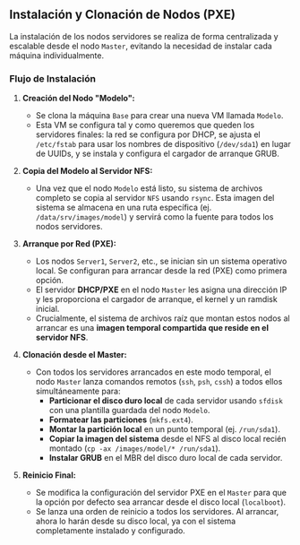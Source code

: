 ## Instalación y Clonación de Nodos (PXE)

La instalación de los nodos servidores se realiza de forma centralizada y escalable desde el nodo `Master`, evitando la necesidad de instalar cada máquina individualmente.

### Flujo de Instalación

1.  **Creación del Nodo "Modelo":**
    * Se clona la máquina `Base` para crear una nueva VM llamada `Modelo`.
    * Esta VM se configura tal y como queremos que queden los servidores finales: la red se configura por DHCP, se ajusta el `/etc/fstab` para usar los nombres de dispositivo (`/dev/sda1`) en lugar de UUIDs, y se instala y configura el cargador de arranque GRUB.

2.  **Copia del Modelo al Servidor NFS:**
    * Una vez que el nodo `Modelo` está listo, su sistema de archivos completo se copia al servidor `NFS` usando `rsync`. Esta imagen del sistema se almacena en una ruta específica (ej. `/data/srv/images/model`) y servirá como la fuente para todos los nodos servidores.

3.  **Arranque por Red (PXE):**
    * Los nodos `Server1`, `Server2`, etc., se inician sin un sistema operativo local. Se configuran para arrancar desde la red (PXE) como primera opción.
    * El servidor **DHCP/PXE** en el nodo `Master` les asigna una dirección IP y les proporciona el cargador de arranque, el kernel y un ramdisk inicial.
    * Crucialmente, el sistema de archivos raíz que montan estos nodos al arrancar es una **imagen temporal compartida que reside en el servidor NFS**.

4.  **Clonación desde el Master:**
    * Con todos los servidores arrancados en este modo temporal, el nodo `Master` lanza comandos remotos (`ssh`, `psh`, `cssh`) a todos ellos simultáneamente para:
        * **Particionar el disco duro local** de cada servidor usando `sfdisk` con una plantilla guardada del nodo `Modelo`.
        * **Formatear las particiones** (`mkfs.ext4`).
        * **Montar la partición local** en un punto temporal (ej. `/run/sda1`).
        * **Copiar la imagen del sistema** desde el NFS al disco local recién montado (`cp -ax /images/model/* /run/sda1`).
        * **Instalar GRUB** en el MBR del disco duro local de cada servidor.

5.  **Reinicio Final:**
    * Se modifica la configuración del servidor PXE en el `Master` para que la opción por defecto sea arrancar desde el disco local (`localboot`).
    * Se lanza una orden de reinicio a todos los servidores. Al arrancar, ahora lo harán desde su disco local, ya con el sistema completamente instalado y configurado.
